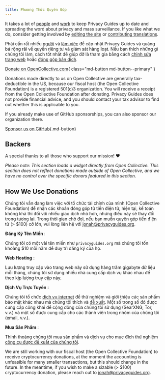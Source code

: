 ```yaml
---
title: Phương Thức Quyên Góp
---
```


<!-- markdownlint-disable MD036 -->
It takes a lot of [people](https://github.com/privacyguides/privacyguides.org/graphs/contributors) and [work](https://github.com/privacyguides/privacyguides.org/pulse/monthly) to keep Privacy Guides up to date and spreading the word about privacy and mass surveillance. If you like what we do, consider getting involved by [editing the site](https://github.com/privacyguides/privacyguides.org) or [contributing translations](https://crowdin.com/project/privacyguides).

Phải cần rất nhiều [người](https://github.com/privacyguides/privacyguides.org/graphs/contributors) và [làm việc](https://github.com/privacyguides/privacyguides.org/pulse/monthly) để cập nhật Privacy Guides và quảng bá rộng rãi về quyền riêng tư và giám sát hàng loạt. Nếu bạn thích những gì chúng tôi làm, cách tốt nhất để giúp đỡ là tham gia bằng cách [chỉnh sửa trang web](https://github.com/privacyguides/privacyguides.org) hoặc [đóng góp bản dịch](https://crowdin.com/project/privacyguides).

[Donate on OpenCollective.com](https://opencollective.com/privacyguides/donate){ class="md-button md-button--primary" }

Donations made directly to us on Open Collective are generally tax-deductible in the US, because our fiscal host (the Open Collective Foundation) is a registered 501(c)3 organization. You will receive a receipt from the Open Collective Foundation after donating. Privacy Guides does not provide financial advice, and you should contact your tax advisor to find out whether this is applicable to you.

If you already make use of GitHub sponsorships, you can also sponsor our organization there.

[Sponsor us on GitHub](https://github.com/sponsors/privacyguides ""){.md-button}

## Backers

A special thanks to all those who support our mission! :heart:

*Please note: This section loads a widget directly from Open Collective. This section does not reflect donations made outside of Open Collective, and we have no control over the specific donors featured in this section.*

<script src="https://opencollective.com/privacyguides/banner.js"></script>

## How We Use Donations

Chúng tôi vẫn đang làm việc với tổ chức tài chính của mình (Open Collective Foundation) để nhận các khoản đóng góp từ tiền điện tử, hiện tại, kế toán không khả thi đối với nhiều giao dịch nhỏ hơn, nhưng điều này sẽ thay đổi trong tương lai. Trong thời gian chờ đợi, nếu bạn muốn quyên góp tiền điện tử (> $100) cỡ lớn, vui lòng liên hệ với [jonah@privacyguides.org](mailto:jonah@privacyguides.org).

**Đăng Ký Tên Miền**
:

Chúng tôi có một vài tên miền như `privacyguides.org` mà chúng tôi tốn khoảng $10 mỗi năm để duy trì đăng ký của họ.

**Web Hosting**
:

Lưu lượng truy cập vào trang web này sử dụng hàng trăm gigabyte dữ liệu mỗi tháng, chúng tôi sử dụng nhiều nhà cung cấp dịch vụ khác nhau để theo kịp lượng truy cập này.

**Dịch Vụ Trực Tuyến**
:

Chúng tôi tổ chức [dịch vụ internet](https://privacyguides.net) để thử nghiệm và giới thiệu các sản phẩm bảo mật khác nhau mà chúng tôi thích và [đề xuất](../tools.md). Một số trong số đó được cung cấp công khai để cộng đồng của chúng tôi sử dụng (SearXNG, Tor, v.v.) và một số được cung cấp cho các thành viên trong nhóm của chúng tôi (email, v.v.).

**Mua Sản Phẩm**
:

Thỉnh thoảng chúng tôi mua sản phẩm và dịch vụ cho mục đích thử nghiệm [công cụ được đề xuất của chúng tôi](../tools.md).

We are still working with our fiscal host (the Open Collective Foundation) to receive cryptocurrency donations, at the moment the accounting is unfeasible for many smaller transactions, but this should change in the future. In the meantime, if you wish to make a sizable (> $100) cryptocurrency donation, please reach out to [jonah@privacyguides.org](mailto:jonah@privacyguides.org).
